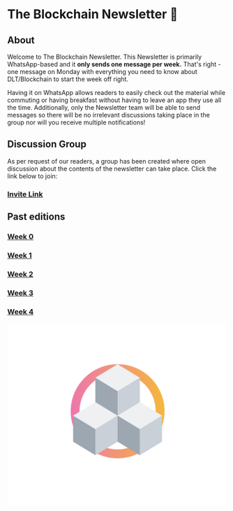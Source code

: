 # The Blockchain Newsletter 🚀

## About

Welcome to The Blockchain Newsletter.
This Newsletter is primarily WhatsApp-based and it **only sends one message per week.** That's right - one message on Monday with everything you need to know about DLT/Blockchain to start the week off right. 

Having it on WhatsApp allows readers to easily check out the material while commuting or having breakfast without having to leave an app they use all the time. Additionally, only the Newsletter team will be able to send messages so there will be no irrelevant discussions taking place in the group nor will you receive multiple notifications!

## Discussion Group

As per request of our readers, a group has been created where open discussion about the contents of the newsletter can take place. Click the link below to join:

### [Invite Link](https://chat.whatsapp.com/FYocurwfd4fHdHcnCvu61l)

## Past editions

### [Week 0](./editions/Week0.md)
### [Week 1](./editions/Week1.md)
### [Week 2](./editions/Week2.md)
### [Week 3](./editions/Week3.md)
### [Week 4](./editions/Week4.md)

![Logo](./assets/logo.png)
